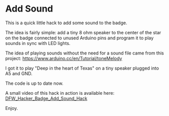 # Add Sound

This is a quick little hack to add some sound to the badge.

The idea is fairly simple: add a tiny 8 ohm speaker to the center of the star on the badge
connected to unused Arduino pins and program it to play sounds in sync with LED lights.

The idea of playing sounds without the need for a sound file came from this project:
https://www.arduino.cc/en/Tutorial/toneMelody

I got it to play "Deep in the heart of Texas" on a tiny speaker plugged into A5 and GND.

The code is up to date now.

A small video of this hack in action is available here:
[DFW_Hacker_Badge_Add_Sound_Hack](https://youtu.be/RLlT0CuagGU)

Enjoy.
